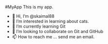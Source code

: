 #MyApp
This is my app.
- 👋 Hi, I’m @skaimal88
- 👀 I’m interested in learning about cats.
- 🌱 I’m currently learning Git
- 💞️ I’m looking to collaborate on Git and GitHub
- 📫 How to reach me ... send me an email.
